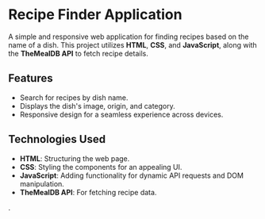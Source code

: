 # Recipe Finder Application

A simple and responsive web application for finding recipes based on the name of a dish. This project utilizes **HTML**, **CSS**, and **JavaScript**, along with the **TheMealDB API** to fetch recipe details.

## Features

- Search for recipes by dish name.
- Displays the dish's image, origin, and category.
- Responsive design for a seamless experience across devices.

## Technologies Used

- **HTML**: Structuring the web page.
- **CSS**: Styling the components for an appealing UI.
- **JavaScript**: Adding functionality for dynamic API requests and DOM manipulation.
- **TheMealDB API**: For fetching recipe data.

.




